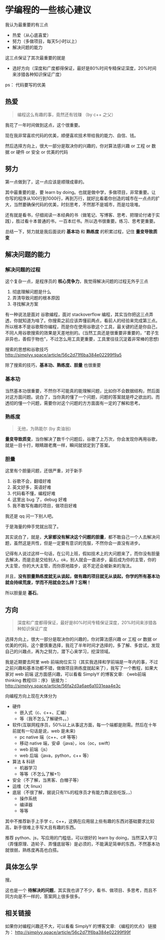 # 学编程的一些核心建议

我认为最重要的有三点

- 热爱（从心底喜爱）
- 努力（多做项目，每天5小时以上）
- 解决问题的能力

这三点保证了其次最重要的就是
- 选好方向（深度和广度都得保证，最好是80%时间专精保证深度，20%时间来涉猎各种知识保证广度）


ps： 代码要写的优美

## 热爱
> 编程这么有趣的事，竟然还有钱赚 （by c++ 之父）

我花了一年时间做到这点，这个很重要。

现在我非常喜欢代码的优美，顺便喜欢技术带给我的能力、自信、钱。

然后选择方向上，很大一部分是取决你的兴趣的，你对算法感兴趣 or 工程 or 数据 or 硬件 or 安全 or 优美的代码


## 努力
第一点做到了，这一点应该是顺理成章的。

其中最重要的是，要 learn by doing。也就是做中学，多做项目，非常重要。让你写的程序从100行到1000行，再到万行，就好比看着你创造的城市在一点点的扩大，当然要确保代码的优美，时刻思考，不然那不是城市，而是垃圾堆。

还有就是看书，仔细阅读一本经典的书（做笔记、写博客、思考、把理论付诸于实践），胜过看十本普通的书，一百本烂书。所以选书很重要。练习、思考更重要。

总结一下，努力就是我后面说的 **基本功** 和 **熟练度** 的积累过程，记住 **量变导致质变**

## 解决问题的能力
### 解决问题的过程
这个复杂一点，是程序员的 **核心竞争力**，我觉得解决问题的过程无外乎三点

1. 彻底理解问题是什么
2. 弄清导致问题的根本原因
3. 寻找解决方案

有一种说法是面对 谷歌编程，面对 stackoverflow 编程，其实当你把这三点弄透，你就知道为啥了。你搜索之前应该弄懂前两点，看前人的经验来完成第三点。所以根本不是谷歌帮你编程，而是你在使用谷歌这个工具，最关键的还是你自己，不同人用谷歌搜索的效果是天差地别的。(当然工具还是很重要非重要的，“君子生非异也，善假于物也”，不过怎么用工具更重要，工具里往往沉淀着非常棒的思想)

搜索的思想和谷歌技巧 http://simplyy.space/article/56c2d71f6ba384e02299f9a5

除了搜索的技巧，**基本功、熟练度、胆量** 也很重要

### 基本功
当然基本功很重要，不然你不可能真的能理解问题，比如你不会数据结构，然后面对这方面问题。说白了，当你真的懂了一个问题，问题的答案就是呼之欲出的。而透彻的懂一个问题，需要你对这个问题的方方面面有一定的了解和思考。

### 熟练度
> 无他，为熟能尔 (by 卖油翁)

**量变导致质变**，当你解决了数千个问题后，谷歌了上万次，你会发现你再用谷歌，就是一目十行，眼睛跟老鹰一样，瞬间就锁定到了答案。

### 胆量

这里有个胆量问题，还很严重，对于新手

1. 谷歌不会，翻墙好难
2. 英文好多，英语好难
3. 代码看不懂，编程好难
4. 这里出 bug 了，debug 好难
5. 我不敢写有趣的项目，做项目好难

我还是 qq 问一下别人吧。

于是海量的伸手党就出现了。

其实说白了，就是，**大家都没有解决这个问题的胆量**，都不敢自己一个人去解决问题，虽然这是共性，但是一定要有意识的克服，不然你会一直没有进步。

记得有人说过这样一句话，在公司上班，假如技术上的大问题来了，而你没有胆量去解决，而是总是交给别人，ok，别人就会一直进步，最后成为你的主管，你的大主管，你的大大主管，而你原地踏步，说不定还会被新来的淘汰。

并且，**没有胆量熟练度就无从谈起，做有趣的项目就无从谈起，你学的所有基本功就会持续荒废，学而不用就会怎么样？忘啊！**

所以胆量是 **基石**。

## 方向
> 深度和广度都得保证，最好是80%时间专精保证深度，20%时间来涉猎各种知识保证广度

选择方向上，很大一部分是取决你的兴趣的，你对算法感兴趣 or 工程 or 数据 or 优美的代码，这个要慎重选择，我花了半年时间才选择的，多了解、多尝试，发现自己的兴趣点，再为之努力，潜下心来学习，挖深领域。

我是近期要去阿里 web 前端岗位实习（其实我选择和学前端是一年内的事，不过之前兴趣和基本功都不错，做做项目熟练度就起来了），我写了一个教程，如果大家对 web 前端 这方面感兴趣，可以看看 SimplyY 的博客文章: 《web前端 thinking 教程(0)：序》	链接为： http://simplyy.space/article/56fa2d3a6ae6a1031eaa4e3c

向编程方向上现在大体分为

- 硬件
    - 嵌入式（c、c++、汇编）
    - 等（我不怎么了解硬件。。）
- 软件(互联网程序员，50%以上从事这方面，每一个端都是刚需。然后在十年前就有一句话是说，web 是未来)
    - pc native 端（c++、c# 等等）
    - 移动 native 端，安卓（java），ios（oc，swift）
    - web 前端（js）
    - web 后端（java，python，c++ 等）
- 算法 & 科研
    - 机器学习
    - 等等（不怎么了解+1）
- 安全（不了解，当黑客、白帽子等）
- 运维（大 linux）
- 底层（不很了解，据说只有1%的程序员才有能力靠这些吃饭，，）
    - 操作系统
    - 编译器
    - 等等

其中不推荐新手上手学 c，c++，这俩在应用层上些有趣的东西对基础要求比较高，新手很难上手写大且有趣的东西。

推荐 python、js，写应用的门槛低，可以很好的 learn by doing，当然深入学习（弄懂原理、造轮子、弄懂底层等）是必须的，不能满足简单的东西，不然基本功就很弱，熟练度再高也白搭。

## 具体怎么学
搜。

这也是一个 **待解决的问题**，其实我也讲了不少，看书、做项目、多思考，而且不同方向是不一样的，答案网上很多很多。

## 相关链接
如果你对编程兴趣还不大，可以看看 SimplyY 的博客文章: 《编程的优点》	链接为： http://simplyy.space/article/56c2d71f6ba384e02299f99f
